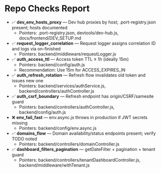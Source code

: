 # Repo Checks Report

- ✅ **dev_env_hosts_proxy** — Dev hub proxies by host; .port-registry.json present; hosts documented
  - Pointers: .port-registry.json, devtools/dev-hub.js, docs/frontend/DEV_SETUP.md
- ✅ **request_logger_correlation** — Request logger assigns correlation ID and logs via on-finished
  - Pointers: backend/middleware/requestLogger.js
- ✅ **auth_access_ttl** — Access token TTL ≤ 1h (ideally 15m)
  - Pointers: backend/config/auth.js
  - Recommendation: Use 15m for ACCESS_EXPIRES_IN
- ✅ **auth_refresh_rotation** — Refresh flow invalidates old token and issues new one
  - Pointers: backend/services/authService.js, backend/controllers/authController.js
- ✅ **auth_csrf_boundary** — Refresh endpoint has origin/CSRF/samesite guard
  - Pointers: backend/controllers/authController.js, backend/config/auth.js
- ❌ **env_fail_fast** — env.async.js throws in production if JWT secrets missing
  - Pointers: backend/config/env.async.js
- ✅ **domains_flow** — Domain availability/status endpoints present; verify TODO noted
  - Pointers: backend/controllers/domainController.js
- ✅ **dashboard_filters_pagination** — getDateFilter + pagination + tenant guard
  - Pointers: backend/controllers/tenantDashboardController.js, backend/middleware/withTenant.js